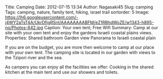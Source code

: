 Title: Camping
Date: 2012-07-15 13:34
Author: Nagasaki45
Slug: camping
Tags: camping, nature, family tent, hiking, israel trail
sortorder: 5
Image: https://lh6.googleusercontent.com/-j4WY2aTsT4A/UkrDfigRSnI/AAAAAAAABFM/eZ1RBhdWoZE/w1343-h895-no/Photos-642.jpg
Caption: Your own tent; Free Wifi
Summary: Camp at our site with your own tent and enjoy the gardens Israeli coastal plains views.
Properties: Shared bathroom
            Garden view
            Panorama to Israeli coastal plain

If you are on the budget, you are more then welcome to camp at our place with your own tent.
The camping site is located in our garden with views to the Tzipori river and the sea.

As campers you can enjoy all the facilities we offer: Cooking in the shared kitchen at the main tent and use our showers and toilets.
